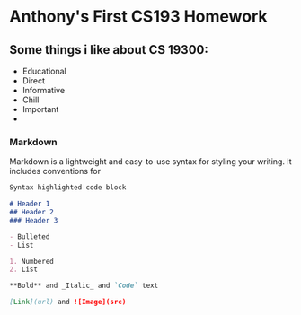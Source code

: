 # Anthony's First CS193 Homework

## Some things i like about CS 19300:
- Educational
- Direct
- Informative
- Chill
- Important
- 


### Markdown

Markdown is a lightweight and easy-to-use syntax for styling your writing. It includes conventions for

```markdown
Syntax highlighted code block

# Header 1
## Header 2
### Header 3

- Bulleted
- List

1. Numbered
2. List

**Bold** and _Italic_ and `Code` text

[Link](url) and ![Image](src)
```
